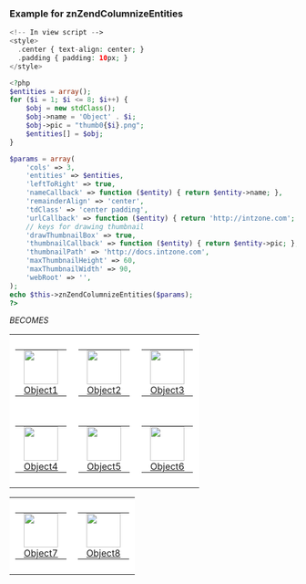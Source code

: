 ### Example for znZendColumnizeEntities

```php
<!-- In view script -->
<style>
  .center { text-align: center; }
  .padding { padding: 10px; }
</style>

<?php
$entities = array();
for ($i = 1; $i <= 8; $i++) {
    $obj = new stdClass();
    $obj->name = 'Object' . $i;
    $obj->pic = "thumb0{$i}.png";
    $entities[] = $obj;
}

$params = array(
    'cols' => 3,
    'entities' => $entities,
    'leftToRight' => true,
    'nameCallback' => function ($entity) { return $entity->name; },
    'remainderAlign' => 'center',
    'tdClass' => 'center padding',    
    'urlCallback' => function ($entity) { return 'http://intzone.com'; },
    // keys for drawing thumbnail
    'drawThumbnailBox' => true,
    'thumbnailCallback' => function ($entity) { return $entity->pic; },
    'thumbnailPath' => 'http://docs.intzone.com',
    'maxThumbnailHeight' => 60,
    'maxThumbnailWidth' => 90,
    'webRoot' => '',
);
echo $this->znZendColumnizeEntities($params);
?>
```
_BECOMES_

<table id="" class="" cellspacing="0" cellpadding="0" width="100%">
<tr class="" style="background-color:white;">
<td style="text-align:center; padding:10px; background-color:white;" width="33%">
<table align="center" cellspacing="0" style="border:0;padding:0;background-color:inherit;" cellpadding="0" width="100%">
<tr style="border:0;"><td class="" width="90" height="60" align="center" valign="middle" style="border:0; padding:0;">
<a class="" target="" href="http://intzone.com">
<img class="" align="center" src="http://docs.intzone.com/thumb01.png" width="60" height="60" />
</a>
<div class=""><a class="" target="" href="http://intzone.com">
Object1
</a>
</div>

</td></tr>
</table>
</td>
<td style="text-align:center; padding:10px; background-color:white;" width="33%">
<table align="center" cellspacing="0" style="border:0;padding:0;" cellpadding="0" width="100%">
<tr style="border:0;"><td class="" width="90" height="60" align="center" valign="middle" style="border:0; padding:0;">
<a class="" target="" href="http://intzone.com">
<img class="" align="center" src="http://docs.intzone.com/thumb02.png" width="60" height="60" />
</a>
<div class=""><a class="" target="" href="http://intzone.com">
Object2
</a>
</div>

</td></tr>
</table>
</td>
<td style="text-align:center; padding:10px; background-color:white;" width="33%">
<table align="center" cellspacing="0" style="border:0;padding:0;" cellpadding="0" width="100%">
<tr style="border:0;"><td class="" width="90" height="60" align="center" valign="middle" style="border:0; padding:0;">
<a class="" target="" href="http://intzone.com">
<img class="" align="center" src="http://docs.intzone.com/thumb03.png" width="60" height="60" />
</a>
<div class=""><a class="" target="" href="http://intzone.com">
Object3
</a>
</div>

</td></tr>
</table>
</td>
</tr>
<tr class="">
<td style="text-align:center; padding:10px; background-color:white;" width="33%">
<table align="center" cellspacing="0" style="border:0;padding:0;" cellpadding="0" width="100%">
<tr style="border:0;"><td class="" width="90" height="60" align="center" valign="middle" style="border:0; padding:0;">
<a class="" target="" href="http://intzone.com">
<img class="" align="center" src="http://docs.intzone.com/thumb04.png" width="60" height="60" />
</a>
<div class=""><a class="" target="" href="http://intzone.com">
Object4
</a>
</div>

</td></tr>
</table>
</td>
<td style="text-align:center; padding:10px; background-color:white;" width="33%">
<table align="center" cellspacing="0" style="border:0;padding:0;" cellpadding="0" width="100%">
<tr style="border:0;"><td class="" width="90" height="60" align="center" valign="middle" style="border:0; padding:0;">
<a class="" target="" href="http://intzone.com">
<img class="" align="center" src="http://docs.intzone.com/thumb05.png" width="60" height="60" />
</a>
<div class=""><a class="" target="" href="http://intzone.com">
Object5
</a>
</div>

</td></tr>
</table>
</td>
<td style="text-align:center; padding:10px; background-color:white;" width="33%">
<table align="center" cellspacing="0" style="border:0;padding:0;" cellpadding="0" width="100%">
<tr style="border:0;"><td class="" width="90" height="60" align="center" valign="middle" style="border:0; padding:0;">
<a class="" target="" href="http://intzone.com">
<img class="" align="center" src="http://docs.intzone.com/thumb06.png" width="60" height="60" />
</a>
<div class=""><a class="" target="" href="http://intzone.com">
Object6
</a>
</div>

</td></tr>
</table>
</td>
</tr>
</table>
<table id="" class="" cellspacing="0" cellpadding="0" width="100%">
<tr class="">
<td style="text-align:center; padding:10px; background-color:white;" width="50%">
<table align="center" cellspacing="0" style="border:0;padding:0;" cellpadding="0" width="100%">
<tr style="border:0;"><td class="" width="90" height="60" align="center" valign="middle" style="border:0; padding:0;">
<a class="" target="" href="http://intzone.com">
<img class="" align="center" src="http://docs.intzone.com/thumb07.png" width="60" height="60" />
</a>
<div class=""><a class="" target="" href="http://intzone.com">
Object7
</a>
</div>

</td></tr>
</table>
</td>
<td style="text-align:center; padding:10px; background-color:white;" width="50%">
<table align="center" cellspacing="0" style="border:0;padding:0;" cellpadding="0" width="100%">
<tr style="border:0;"><td class="" width="90" height="60" align="center" valign="middle" style="border:0; padding:0;">
<a class="" target="" href="http://intzone.com">
<img class="" align="center" src="http://docs.intzone.com/thumb08.png" width="60" height="60" />
</a>
<div class=""><a class="" target="" href="http://intzone.com">
Object8
</a>
</div>

</td></tr>
</table>
</td>
</tr>
</table>

